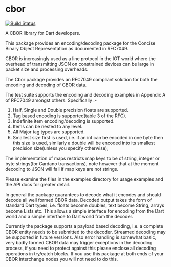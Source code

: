 # cbor 

[![Build Status](https://travis-ci.org/shamblett/cbor.svg?branch=master)](https://travis-ci.org/shamblett/cbor)

A CBOR library for Dart developers.

This package provides an 
encoding/decoding package for the Concise 
Binary Object Representation as documented in RFC7049.

CBOR is increasingly used as a line protocol in the IOT
world where the overhead of transmitting JSON on constrained devices can be large
in packet size and processing overheads.

The Cbor package provides an RFC7049 compliant solution for both the encoding and decoding of CBOR data.

The test suite supports the encoding and decoding examples in Appendix A of RFC7049 amongst others. Specifically :-

1. Half, Single and Double precision floats are supported.
2. Tag based encoding is supported(table 3 of the RFC).
3. Indefinite item encoding/decoding is supported.
4. Items can be nested to any level.
5. All Major tag types are supported.
6. Smallest size first is used, i.e. if an int can be encoded in one byte then
   this size is used, similarly a double will be encoded into its smallest precision
   size(unless you specify otherwise);
   
The implementation of maps restricts map keys to be of string, integer or byte strings(for Cardano transactions), note
however that at the moment decoding to JSON will fail if map keys are not strings.

Please examine the files in the examples directory for usage examples and the
API docs for greater detail.

In general the package guarantees to decode what it encodes and should
decode all well formed CBOR data. Decoded output takes the form of standard Dart types, i.e.
floats become doubles, text become String, arrays become Lists etc.
This allows a simple interface for encoding from the Dart world and a simple interface to Dart world from the decoder.

Currently the package supports a payload based decoding, i.e. a complete CBOR entity needs to be submitted to the decoder. 
Streamed decoding may be supported in future versions.
Also error handling is somewhat basic, very badly formed CBOR data may
trigger exceptions in the decoding process, if you need to
protect against this please enclose all decoding operations in try/catch blocks. If you use this package at both ends of your CBOR interchange nodes you will not need
to do this.





